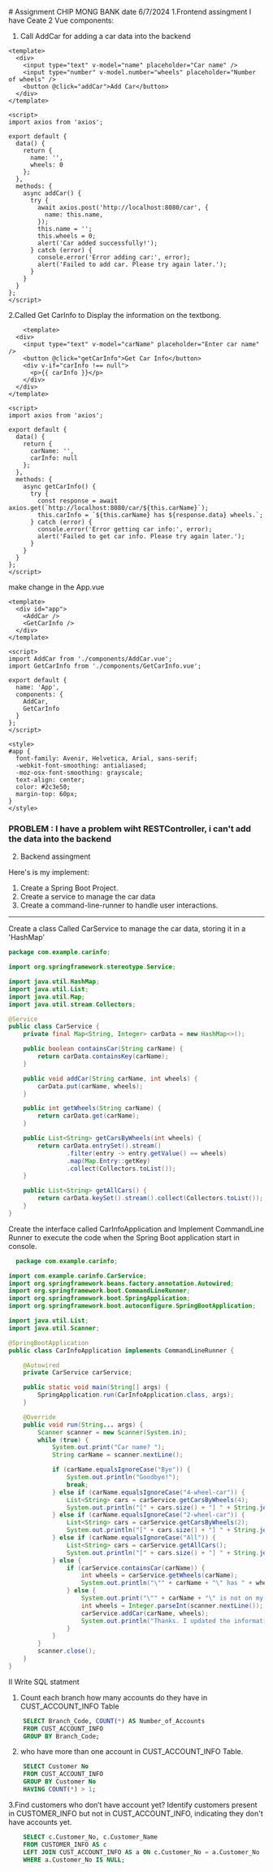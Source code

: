 [](url)# Assignment CHIP MONG BANK date 6/7/2024
1.Frontend assingment
I have Ceate  2 Vue components:
1. Call AddCar for adding a car data into the backend
```vue
<template>
  <div>
    <input type="text" v-model="name" placeholder="Car name" />
    <input type="number" v-model.number="wheels" placeholder="Number of wheels" />
    <button @click="addCar">Add Car</button>
  </div>
</template>

<script>
import axios from 'axios';

export default {
  data() {
    return {
      name: '',
      wheels: 0
    };
  },
  methods: {
    async addCar() {
      try {
        await axios.post('http://localhost:8080/car', {
          name: this.name,
        });
        this.name = '';
        this.wheels = 0;
        alert('Car added successfully!');
      } catch (error) {
        console.error('Error adding car:', error);
        alert('Failed to add car. Please try again later.');
      }
    }
  }
};
</script>

```
2.Called Get CarInfo to Display the information on the textbong.
```vue
    <template>
  <div>
    <input type="text" v-model="carName" placeholder="Enter car name" />
    <button @click="getCarInfo">Get Car Info</button>
    <div v-if="carInfo !== null">
      <p>{{ carInfo }}</p>
    </div>
  </div>
</template>

<script>
import axios from 'axios';

export default {
  data() {
    return {
      carName: '',
      carInfo: null
    };
  },
  methods: {
    async getCarInfo() {
      try {
        const response = await axios.get(`http://localhost:8080/car/${this.carName}`);
        this.carInfo = `${this.carName} has ${response.data} wheels.`;
      } catch (error) {
        console.error('Error getting car info:', error);
        alert('Failed to get car info. Please try again later.');
      }
    }
  }
};
</script>

```
make change in the App.vue 
```
<template>
  <div id="app">
    <AddCar />
    <GetCarInfo />
  </div>
</template>

<script>
import AddCar from './components/AddCar.vue';
import GetCarInfo from './components/GetCarInfo.vue';

export default {
  name: 'App',
  components: {
    AddCar,
    GetCarInfo
  }
};
</script>

<style>
#app {
  font-family: Avenir, Helvetica, Arial, sans-serif;
  -webkit-font-smoothing: antialiased;
  -moz-osx-font-smoothing: grayscale;
  text-align: center;
  color: #2c3e50;
  margin-top: 60px;
}
</style>

```

<h3> PROBLEM :
    I have a problem wiht RESTController, i can't add the data into the backend
</h3>



2. Backend assingment

Here's is my implement:
1. Create a Spring Boot Project.
2. Create a service to manage the car data
3. Create a command-line-runner to handle user interactions.
-----------------------------------------------------------
Create a class Called CarService to manage the car data, storing it in a 'HashMap'

``` java
package com.example.carinfo;

import org.springframework.stereotype.Service;

import java.util.HashMap;
import java.util.List;
import java.util.Map;
import java.util.stream.Collectors;

@Service
public class CarService {
    private final Map<String, Integer> carData = new HashMap<>();

    public boolean containsCar(String carName) {
        return carData.containsKey(carName);
    }

    public void addCar(String carName, int wheels) {
        carData.put(carName, wheels);
    }

    public int getWheels(String carName) {
        return carData.get(carName);
    }

    public List<String> getCarsByWheels(int wheels) {
        return carData.entrySet().stream()
                .filter(entry -> entry.getValue() == wheels)
                .map(Map.Entry::getKey)
                .collect(Collectors.toList());
    }

    public List<String> getAllCars() {
        return carData.keySet().stream().collect(Collectors.toList());
    }
}
```
Create the interface called CarInfoApplication and Implement CommandLine Runner to execute the code when the Spring Boot application start in console.

```java
  package com.example.carinfo;

import com.example.carinfo.CarService;
import org.springframework.beans.factory.annotation.Autowired;
import org.springframework.boot.CommandLineRunner;
import org.springframework.boot.SpringApplication;
import org.springframework.boot.autoconfigure.SpringBootApplication;

import java.util.List;
import java.util.Scanner;

@SpringBootApplication
public class CarInfoApplication implements CommandLineRunner {

    @Autowired
    private CarService carService;

    public static void main(String[] args) {
        SpringApplication.run(CarInfoApplication.class, args);
    }

    @Override
    public void run(String... args) {
        Scanner scanner = new Scanner(System.in);
        while (true) {
            System.out.print("Car name? ");
            String carName = scanner.nextLine();

            if (carName.equalsIgnoreCase("Bye")) {
                System.out.println("Goodbye!");
                break;
            } else if (carName.equalsIgnoreCase("4-wheel-car")) {
                List<String> cars = carService.getCarsByWheels(4);
                System.out.println("[" + cars.size() + "] " + String.join(", ", cars));
            } else if (carName.equalsIgnoreCase("2-wheel-car")) {
                List<String> cars = carService.getCarsByWheels(2);
                System.out.println("[" + cars.size() + "] " + String.join(", ", cars));
            } else if (carName.equalsIgnoreCase("All")) {
                List<String> cars = carService.getAllCars();
                System.out.println("[" + cars.size() + "] " + String.join(", ", cars));
            } else {
                if (carService.containsCar(carName)) {
                    int wheels = carService.getWheels(carName);
                    System.out.println("\"" + carName + "\" has " + wheels + " wheels.");
                } else {
                    System.out.print("\"" + carName + "\" is not on my list. Number of wheels? ");
                    int wheels = Integer.parseInt(scanner.nextLine());
                    carService.addCar(carName, wheels);
                    System.out.println("Thanks. I updated the information.");
                }
            }
        }
        scanner.close();
    }
}

```


II Write SQL statment 
1. Count each branch how many accounts do they have in  CUST_ACCOUNT_INFO Table 
```SQL
    SELECT Branch_Code, COUNT(*) AS Number_of_Accounts
    FROM CUST_ACCOUNT_INFO
    GROUP BY Branch_Code;
```
2. who have more than one account in CUST_ACCOUNT_INFO Table.
```SQL
    SELECT Customer No
    FROM CUST_ACCOUNT_INFO
    GROUP BY Customer No
    HAVING COUNT(*) > 1;
 ```
3.Find customers who don’t have account yet?
Identify customers present in CUSTOMER_INFO but not in CUST_ACCOUNT_INFO, indicating they don't have accounts yet.
```SQL
    SELECT c.Customer_No, c.Customer_Name
    FROM CUSTOMER_INFO AS c
    LEFT JOIN CUST_ACCOUNT_INFO AS a ON c.Customer_No = a.Customer_No
    WHERE a.Customer_No IS NULL;
 ```
